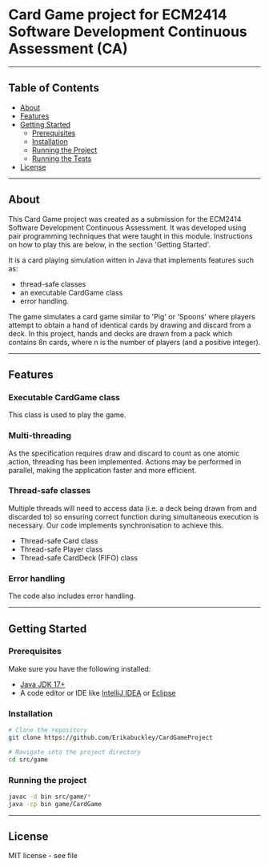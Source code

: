 # Card Game project for ECM2414 Software Development Continuous Assessment (CA)
---

## Table of Contents
- [About](#about)
- [Features](#features)
- [Getting Started](#getting-started)
  - [Prerequisites](#prerequisites)
  - [Installation](#installation)
  - [Running the Project](#running-the-project)
  - [Running the Tests](#running-the-test-suite)
- [License](#license)

---

## About

This Card Game project was created as a submission for the ECM2414 Software Development Continuous Assessment. It was developed using pair programming techniques that were taught in this module. Instructions on how to play this are below, in the section 'Getting Started'.

It is a card playing simulation witten in Java that implements features such as:
 - thread-safe classes
 - an executable CardGame class
 - error handling.
   
The game simulates a card game similar to 'Pig' or 'Spoons' where players attempt to obtain a hand of identical cards by drawing and discard from a deck.  In this project, hands and decks are drawn from a pack which contains 8n cards, where n is the number of players (and a positive integer).  

---

## Features

### Executable CardGame class
This class is used to play the game.
### Multi-threading
As the specification requires draw and discard to count as one atomic action, threading has been implemented. Actions may be performed in parallel, making the application faster and more efficient. 
### Thread-safe classes
Multiple threads will need to access data (i.e. a deck being drawn from and discarded to) so ensuring correct function during simultaneous execution is necessary. Our code implements synchronisation to achieve this.
- Thread-safe Card class
- Thread-safe Player class
- Thread-safe CardDeck (FIFO) class 
### Error handling
The code also includes error handling.

---

## Getting Started

### Prerequisites

Make sure you have the following installed:
- [Java JDK 17+](https://www.oracle.com/java/technologies/javase-downloads.html)
- A code editor or IDE like [IntelliJ IDEA](https://www.jetbrains.com/idea/) or [Eclipse](https://www.eclipse.org/)

### Installation

```bash
# Clone the repository
git clone https://github.com/Erikabuckley/CardGameProject

# Navigate into the project directory
cd src/game
```
### Running the project

```bash
javac -d bin src/game/*
java -cp bin game/CardGame
```
---

## License
MIT license - see file
